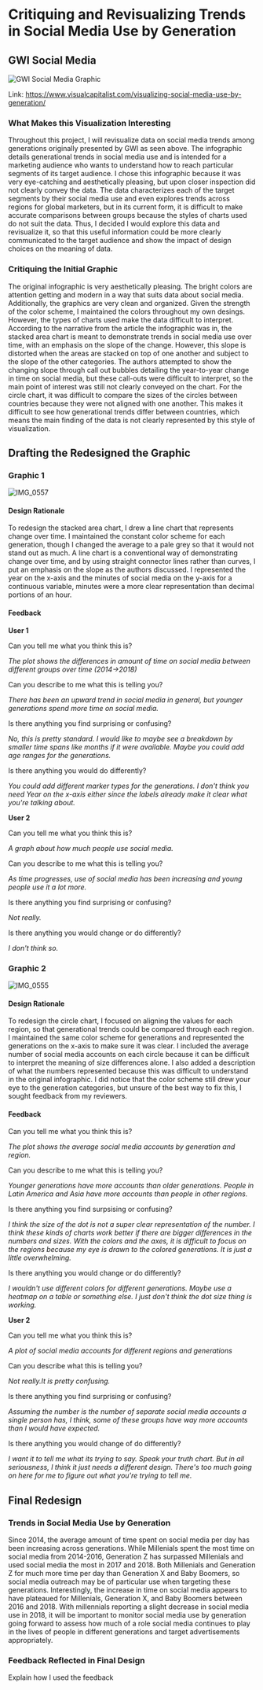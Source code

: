 # Critiquing and Revisualizing Trends in Social Media Use by Generation

## GWI Social Media 


![GWI Social Media Graphic](https://user-images.githubusercontent.com/93174933/141027287-fb30d021-e1ee-4df1-94b8-1875a2bfb901.PNG)

Link: https://www.visualcapitalist.com/visualizing-social-media-use-by-generation/


### What Makes this Visualization Interesting
Throughout this project, I will revisualize data on social media trends among generations originally presented by GWI as seen above. The infographic details generational trends in social media use and is intended for a marketing audience who wants to understand how to reach particular segments of its target audience. I chose this infographic because it was very eye-catching and aesthetically pleasing, but upon closer inspection did not clearly convey the data. The data characterizes each of the target segments by their social media use and even explores trends across regions for global marketers, but in its current form, it is difficult to make accurate comparisons between groups because the styles of charts used do not suit the data. Thus, I decided I would explore this data and revisualize it, so that this useful information could be more clearly communicated to the target audience and show the impact of design choices on the meaning of data. 

### Critiquing the Initial Graphic

The original infographic is very aesthetically pleasing. The bright colors are attention getting and modern in a way that suits data about social media. Additionally, the graphics are very clean and organized. Given the strength of the color scheme, I maintained the colors throughout my own desings. However, the types of charts used make the data difficult to interpret. According to the narrative from the article the infographic was in, the stacked area chart is meant to demonstrate trends in social media use over time, with an emphasis on the slope of the change. However, this slope is distorted when the areas are stacked on top of one another and subject to the slope of the other categories. The authors attempted to show the changing slope through call out bubbles detailing the year-to-year change in time on social media, but these call-outs were difficult to interpret, so the main point of interest was still not clearly conveyed on the chart. For the circle chart, it was difficult to compare the sizes of the circles between countries because they were not aligned with one another. This makes it difficult to see how generational trends differ between countries, which means the main finding of the data is not clearly represented by this style of visualization.

## Drafting the Redesigned the Graphic

### Graphic 1
![IMG_0557](https://user-images.githubusercontent.com/93174933/141028382-457fbb7b-3989-4fb8-828f-376a3d9405b3.jpg)

 
#### Design Rationale
To redesign the stacked area chart, I drew a line chart that represents change over time. I maintained the constant color scheme for each generation, though I changed the average to a pale grey so that it would not stand out as much. A line chart is a conventional way of demonstrating change over time, and by using straight connector lines rather than curves, I put an emphasis on the slope as the authors discussed. I represented the year on the x-axis and the minutes of social media on the y-axis for a continuous variable, minutes were a more clear representation than decimal portions of an hour. 
 
#### Feedback

**User 1**

Can you tell me what you think this is?

_The plot shows the differences in amount of time on social media between different groups over time (2014->2018)_

Can you describe to me what this is telling you? 


_There has been an upward trend in social media in general, but younger generations spend more time on social media._

Is there anything you find surprising or confusing?

_No, this is pretty standard. I would like to maybe see a breakdown by smaller time spans like months if it were available. Maybe you could add age ranges for the generations._

Is there anything you would do differently?

_You could add different marker types for the generations. I don't think you need Year on the x-axis either since the labels already make it clear what you're talking about._

**User 2**

Can you tell me what you think this is?


_A graph about how much people use social media._

Can you describe to me what this is telling you?

_As time progresses, use of social media has been increasing and young people use it a lot more._

Is there anything you find surprising or confusing?

_Not really._

Is there anything you would change or do differently?

_I don't think so._

### Graphic 2
![IMG_0555](https://user-images.githubusercontent.com/93174933/141028431-a8dccb70-8a3a-40d2-9a6e-214a366b4592.jpg)

 
#### Design Rationale
To redesign the circle chart, I focused on aligning the values for each region, so that generational trends could be compared through each region. I maintained the same color scheme for generations and represented the generations on the x-axis to make sure it was clear. I included the average number of social media accounts on each circle because it can be difficult to interpret the meaning of size differences alone. I also added a description of what the numbers represented because this was difficult to understand in the original infographic. I did notice that the color scheme still drew your eye to the generation categories, but unsure of the best way to fix this, I sought feedback from my reviewers.
 
#### Feedback

Can you tell me what you think this is?

_The plot shows the average social media accounts by generation and region._

Can you describe to me what this is telling you?

_Younger generations have more accounts than older generations. People in Latin America and Asia have more accounts than people in other regions._

Is there anything you find surpsising or confusing?

_I think the size of the dot is not a super clear representation of the number. I think these kinds of charts work better if there are bigger differences in the numbers and sizes. With the colors and the axes, it is difficult to focus on the regions because my eye is drawn to the colored generations. It is just a little overwhelming._

Is there anything you would change or do differently?

_I wouldn't use different colors for different generations. Maybe use a heatmap on a table or something else. I just don't think the dot size thing is working._

**User 2**

Can you tell me what you think this is?

_A plot of social media accounts for different regions and generations_

Can you describe what this is telling you?

_Not really.It is pretty confusing._

Is there anything you find surprising or confusing?

_Assuming the number is the number of separate social media accounts a single person has, I think, some of these groups have way more accounts than I would have expected._

Is there anything you would change of do differently?

_I want it to tell me what its trying to say. Speak your truth chart. But in all seriousness, I think it just needs a different design. There's too much going on here for me to figure out what  you're trying to tell me._

## Final Redesign

### Trends in Social Media Use by Generation

<div class="flourish-embed flourish-chart" data-src="visualisation/7779922"><script src="https://public.flourish.studio/resources/embed.js"></script></div>

Since 2014, the average amount of time spent on social media per day has been increasing across generations. While Millenials spent the most time on social media from 2014-2016, Generation Z has surpassed Millenials and used social media the most in 2017 and 2018. Both Millenials and Generation Z for much more time per day than Generation X and Baby Boomers, so social media outreach may be of particular use when targeting these generations. Interestingly, the increase in time on social media appears to have plateaued for Millenials, Generation X, and Baby Boomers between 2016 and 2018. With millennials reporting a slight decrease in social media use in 2018, it will be important to monitor social media use by generation going forward to assess how much of a role social media continues to play in the lives of people in different generations and target advertisements appropriately.

<div class="flourish-embed flourish-scatter" data-src="visualisation/7780306"><script src="https://public.flourish.studio/resources/embed.js"></script></div>


### Feedback Reflected in Final Design

Explain how I used the feedback

